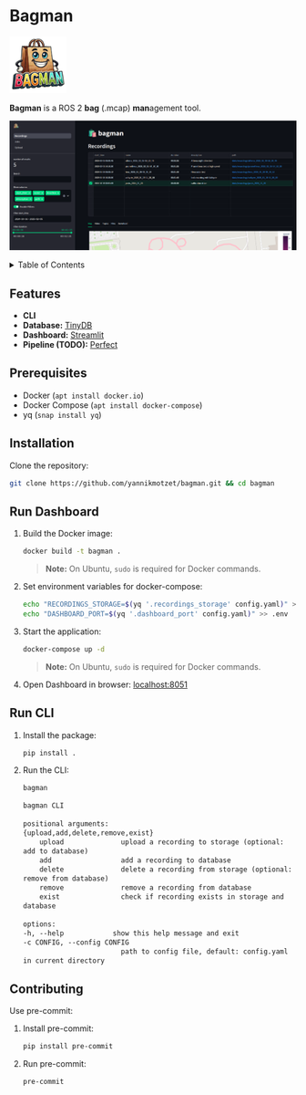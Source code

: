 # Bagman
<img src="resources/bagman_logo.png" alt="Bagman logo" width="100"/>

**Bagman** is a ROS 2 **bag** (.mcap) **man**agement tool.

![Bagman Screenshot](resources/bagman_screenshot.png)

<details>
    <summary>Table of Contents</summary>

- [Features](#features)
- [Prerequisites](#prerequisites)
- [Installation](#installation)
- [Contributing](#contributing)

</details>

## Features

- **CLI**
- **Database:** [TinyDB](https://github.com/msiemens/tinydb)
- **Dashboard:** [Streamlit](https://github.com/streamlit/streamlit)
- **Pipeline (TODO):** [Perfect](https://github.com/PrefectHQ/prefect)

## Prerequisites

- Docker (`apt install docker.io`)
- Docker Compose (`apt install docker-compose`)
- yq (`snap install yq`)

## Installation

Clone the repository:
```sh
git clone https://github.com/yannikmotzet/bagman.git && cd bagman
```

## Run Dashboard

1. Build the Docker image:
    ```sh
    docker build -t bagman .
    ```
    > **Note:** On Ubuntu, `sudo` is required for Docker commands.

2. Set environment variables for docker-compose:
    ```sh
    echo "RECORDINGS_STORAGE=$(yq '.recordings_storage' config.yaml)" > .env
    echo "DASHBOARD_PORT=$(yq '.dashboard_port' config.yaml)" >> .env
    ```

3. Start the application:
    ```sh
    docker-compose up -d
    ```
    > **Note:** On Ubuntu, `sudo` is required for Docker commands.

4. Open Dashboard in browser: [localhost:8051](http://localhost:8051/)

## Run CLI

1. Install the package:
    ```sh
    pip install .
    ```

2. Run the CLI:
    ```sh
    bagman
    ```

    ```
    bagman CLI

    positional arguments:
    {upload,add,delete,remove,exist}
        upload              upload a recording to storage (optional: add to database)
        add                 add a recording to database
        delete              delete a recording from storage (optional: remove from database)
        remove              remove a recording from database
        exist               check if recording exists in storage and database

    options:
    -h, --help            show this help message and exit
    -c CONFIG, --config CONFIG
                            path to config file, default: config.yaml in current directory
    ```


## Contributing

Use pre-commit:

1. Install pre-commit:
    ```sh
    pip install pre-commit
    ```

2. Run pre-commit:
    ```sh
    pre-commit
    ```
